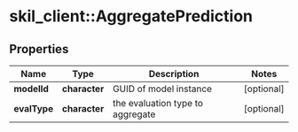 # skil_client::AggregatePrediction

## Properties
Name | Type | Description | Notes
------------ | ------------- | ------------- | -------------
**modelId** | **character** | GUID of model instance | [optional] 
**evalType** | **character** | the evaluation type to aggregate | [optional] 


